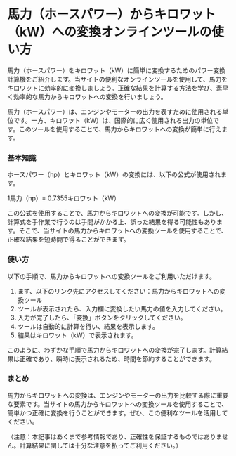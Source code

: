 馬力（ホースパワー）からキロワット（kW）への変換オンラインツールの使い方
=====================================

馬力（ホースパワー）をキロワット（kW）に簡単に変換するためのパワー変換計算機をご紹介します。当サイトの便利なオンラインツールを使用して、馬力をキロワットに効率的に変換しましょう。正確な結果を計算する方法を学び、素早く効率的な馬力からキロワットへの変換を行いましょう。

馬力（ホースパワー）は、エンジンやモーターの出力を表すために使用される単位です。一方、キロワット（kW）は、国際的に広く使用される出力の単位です。このツールを使用することで、馬力からキロワットへの変換が簡単に行えます。

### 基本知識

ホースパワー（hp）とキロワット（kW）の変換には、以下の公式が使用されます。

1馬力（hp）= 0.7355キロワット（kW）

この公式を使用することで、馬力からキロワットへの変換が可能です。しかし、計算式を手作業で行うのは手間がかかる上、誤った結果を得る可能性もあります。そこで、当サイトの馬力からキロワットへの変換ツールを使用することで、正確な結果を短時間で得ることができます。

### 使い方

以下の手順で、馬力からキロワットへの変換ツールをご利用いただけます。

1. まず、以下のリンク先にアクセスしてください：馬力からキロワットへの変換ツール
2. ツールが表示されたら、入力欄に変換したい馬力の値を入力してください。
3. 入力が完了したら、「変換」ボタンをクリックしてください。
4. ツールは自動的に計算を行い、結果を表示します。
5. 結果はキロワット（kW）で表示されます。

このように、わずかな手順で馬力からキロワットへの変換が完了します。計算結果は正確であり、瞬時に表示されるため、時間を節約することができます。

### まとめ

馬力からキロワットへの変換は、エンジンやモーターの出力を比較する際に重要な要素です。当サイトの馬力からキロワットへの変換ツールを使用することで、簡単かつ正確に変換を行うことができます。ぜひ、この便利なツールを活用してください。

（注意：本記事はあくまで参考情報であり、正確性を保証するものではありません。計算結果に関しては十分な注意を払ってご利用ください。）